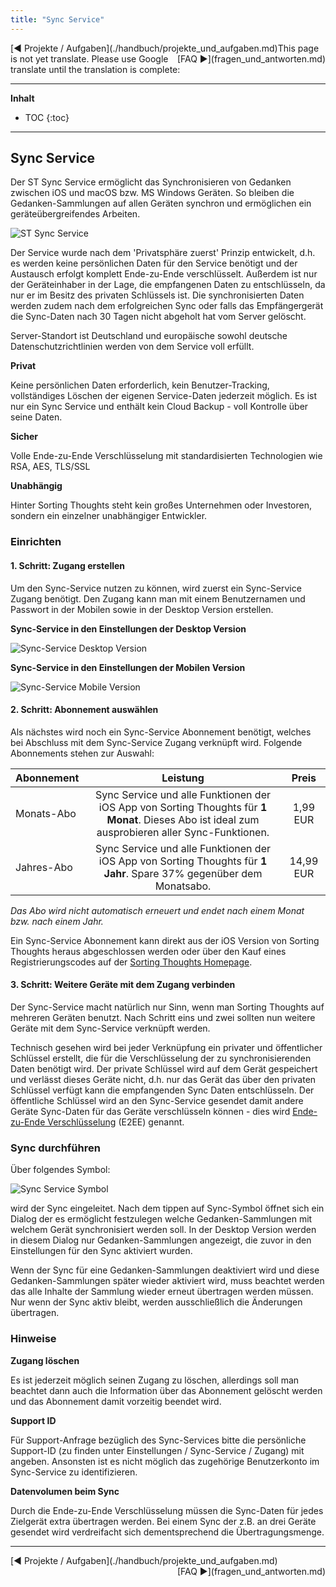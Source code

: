 ```yaml
---
title: "Sync Service"
---
```


<div class="pageNavigation">
<div style="float:left;">
   [◀️ Projekte / Aufgaben](./handbuch/projekte_und_aufgaben.md)
</div>
<div style="float:right;">
  [FAQ ▶️](fragen_und_antworten.md)
</div>
</div>

<div class="notTranslated">
This page is not yet translate. Please use Google translate until the translation is complete:
<div id="google_translate_element"></div>
</div> 

---------------
__Inhalt__
* TOC
{:toc}
---------------

## Sync Service

Der ST Sync Service ermöglicht das Synchronisieren von Gedanken zwischen iOS und macOS bzw. MS Windows Geräten. So bleiben die Gedanken-Sammlungen auf allen Geräten synchron und ermöglichen ein geräteübergreifendes Arbeiten.

![ST Sync Service](./assets/images/ST-SyncService.png)

Der Service wurde nach dem 'Privatsphäre zuerst' Prinzip entwickelt, d.h. es werden keine persönlichen Daten für den Service benötigt und der Austausch erfolgt komplett Ende-zu-Ende verschlüsselt. Außerdem ist nur der Geräteinhaber in der Lage, die empfangenen Daten zu entschlüsseln, da nur er im Besitz des privaten Schlüssels ist. Die synchronisierten Daten werden zudem nach dem erfolgreichen Sync oder falls das Empfängergerät die Sync-Daten nach 30 Tagen nicht abgeholt hat vom Server gelöscht.

Server-Standort ist Deutschland und europäische sowohl deutsche Datenschutzrichtlinien werden von dem Service voll erfüllt.

**Privat**

Keine persönlichen Daten erforderlich, kein Benutzer-Tracking, vollständiges Löschen der eigenen Service-Daten jederzeit möglich. Es ist nur ein Sync Service und enthält kein Cloud Backup - voll Kontrolle über seine Daten.

**Sicher**

Volle Ende-zu-Ende Verschlüsselung mit standardisierten Technologien wie RSA, AES, TLS/SSL

**Unabhängig**

Hinter Sorting Thoughts steht kein großes Unternehmen oder Investoren, sondern ein einzelner unabhängiger Entwickler.

### Einrichten

#### 1. Schritt: Zugang erstellen
Um den Sync-Service nutzen zu können, wird zuerst ein Sync-Service Zugang benötigt. Den Zugang kann man mit einem Benutzernamen und Passwort in der Mobilen sowie in der Desktop Version erstellen.

**Sync-Service in den Einstellungen der Desktop Version**

![Sync-Service Desktop Version](./assets/images/sync-einstellungen.png)

**Sync-Service in den Einstellungen der Mobilen Version**

![Sync-Service Mobile Version](./assets/images/st-ios-sync-service.png)

#### 2. Schritt: Abonnement auswählen

Als nächstes wird noch ein Sync-Service Abonnement benötigt, welches bei Abschluss mit dem Sync-Service Zugang verknüpft wird. Folgende Abonnements stehen zur Auswahl:

| Abonnement | Leistung | Preis  |
|:--------|:-------:|:-------:|
| Monats-Abo | Sync Service und alle Funktionen der iOS App von Sorting Thoughts für **1 Monat**. Dieses Abo ist ideal zum ausprobieren aller Sync-Funktionen. | 1,99 EUR|
| Jahres-Abo | Sync Service und alle Funktionen der iOS App von Sorting Thoughts für **1 Jahr**. Spare 37% gegenüber dem Monatsabo. | 14,99 EUR |

*Das Abo wird nicht automatisch erneuert und endet nach einem Monat bzw. nach einem Jahr.*

Ein Sync-Service Abonnement kann direkt aus der iOS Version von Sorting Thoughts heraus abgeschlossen werden oder über den Kauf eines Registrierungscodes auf der [Sorting Thoughts Homepage](https://www.sortingthoughts.de/blog/de/buy-sorting-thoughts/).

#### 3. Schritt: Weitere Geräte mit dem Zugang verbinden

Der Sync-Service macht natürlich nur Sinn, wenn man Sorting Thoughts auf mehreren Geräten benutzt. Nach Schritt eins und zwei sollten nun weitere Geräte mit dem Sync-Service verknüpft werden.

Technisch gesehen wird bei jeder Verknüpfung ein privater und öffentlicher Schlüssel erstellt, die für die Verschlüsselung der zu synchronisierenden Daten benötigt wird. Der private Schlüssel wird auf dem Gerät gespeichert und verlässt dieses Geräte nicht, d.h. nur das Gerät das über den privaten Schlüssel verfügt kann die empfangenden Sync Daten entschlüsseln. Der öffentliche Schlüssel wird an den Sync-Service gesendet damit andere Geräte Sync-Daten für das Geräte verschlüsseln können - dies wird  [Ende-zu-Ende Verschlüsselung](https://de.wikipedia.org/wiki/Ende-zu-Ende-Verschlüsselung) (E2EE) genannt.

### Sync durchführen

Über folgendes Symbol:

![Sync Service Symbol](./assets/images/st-sync-icon.png)

wird der Sync eingeleitet. Nach dem tippen auf Sync-Symbol öffnet sich ein Dialog der es ermöglicht festzulegen welche Gedanken-Sammlungen mit welchem Gerät synchronisiert werden soll. In der Desktop Version werden in diesem Dialog nur Gedanken-Sammlungen angezeigt, die zuvor in den Einstellungen für den Sync aktiviert wurden.

Wenn der Sync für eine Gedanken-Sammlungen deaktiviert wird und diese Gedanken-Sammlungen später wieder aktiviert wird, muss beachtet werden das alle Inhalte der Sammlung wieder erneut übertragen werden müssen. Nur wenn der Sync aktiv bleibt, werden ausschließlich die Änderungen übertragen.

### Hinweise

**Zugang löschen**

Es ist jederzeit möglich seinen Zugang zu löschen, allerdings soll man beachtet dann auch die Information über das Abonnement gelöscht werden und das Abonnement damit vorzeitig beendet wird.


**Support ID**

Für Support-Anfrage bezüglich des Sync-Services bitte die persönliche Support-ID (zu finden unter Einstellungen / Sync-Service / Zugang) mit angeben. Ansonsten ist es nicht möglich das zugehörige Benutzerkonto im Sync-Service zu identifizieren.

**Datenvolumen beim Sync**

Durch die Ende-zu-Ende Verschlüsselung müssen die Sync-Daten für jedes Zielgerät extra übertragen werden. Bei einem Sync der z.B. an drei Geräte gesendet wird verdreifacht sich dementsprechend die Übertragungsmenge.


---------------

<div class="pageNavigation">
<div style="float:left;">
   [◀️ Projekte / Aufgaben](./handbuch/projekte_und_aufgaben.md)
</div>
<div style="float:right;">
  [FAQ ▶️](fragen_und_antworten.md)
</div>
</div>
